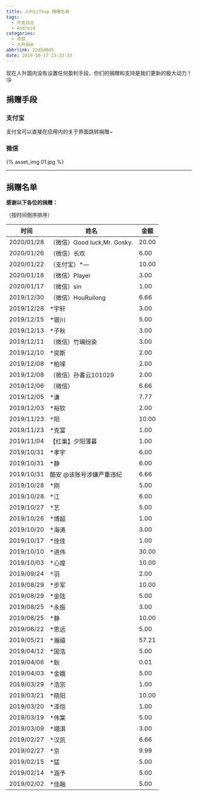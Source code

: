 ```yaml
---
title: 人升Lifeup 捐赠名单
tags:
  - 开发日志
  - Android
categories:
  - 项目
  - 人升Q&A
abbrlink: 22d5d0d5
date: 2019-10-17 23:33:33
---
```


现在人升国内没有设置任何盈利手段，你们的捐赠和支持是我们更新的极大动力！😘

## 捐赠手段

### 支付宝

支付宝可以直接在应用内的关于界面跳转捐赠~

### 微信

 {% asset_img 01.jpg %}

---

## 捐赠名单

**感谢以下各位的捐赠：**

（按时间倒序排序）

| 时间       | 姓名                         | 金额  |
| ---------- | ---------------------------- | ----- |
| 2020/01/28 | （微信）Good luck,Mr. Gosky. | 20.00 |
| 2020/01/26 | （微信）长欢                 | 6.00  |
| 2020/01/22 | （支付宝）*—                 | 10.00 |
| 2020/01/18 | （微信）Player               | 3.00  |
| 2020/01/17 | （微信）sin                  | 1.00  |
| 2019/12/30 | （微信）HouRuilong           | 6.66  |
| 2019/12/28 | *宇轩                        | 3.00  |
| 2019/12/15 | *银川                        | 5.00  |
| 2019/12/13 | *子秋                        | 3.00  |
| 2019/12/11 | （微信）竹璃纷染             | 3.00  |
| 2019/12/10 | *奕斯                        | 2.00  |
| 2019/12/08 | *柏墚                        | 2.00  |
| 2019/12/08 | （微信）孙書云101029         | 2.00  |
| 2019/12/06 | （微信）                     | 6.66  |
| 2019/12/05 | *谦                          | 7.77  |
| 2019/12/03 | *裕钦                        | 2.00  |
| 2019/11/23 | *阳                          | 10.00 |
| 2019/11/23 | *克富                        | 1.00  |
| 2019/11/04 | 【红巢】夕阳薄暮             | 1.00  |
| 2019/10/31 | *孝宇                        | 6.00  |
| 2019/10/31 | *静                          | 6.00  |
| 2019/10/31 | 酷安 @该账号涉嫌严重违纪     | 6.66  |
| 2019/10/28 | *刚                          | 5.00  |
| 2019/10/28 | *江                          | 6.00  |
| 2019/10/27 | *艺                          | 5.00  |
| 2019/10/26 | *博超                        | 1.00  |
| 2019/10/20 | *海涛                        | 3.00  |
| 2019/10/17 | *佳佳                        | 1.00  |
| 2019/10/10 | *进伟                        | 30.00 |
| 2019/10/03 | *心煌                        | 10.00 |
| 2019/09/24 | *羽                          | 2.00  |
| 2019/08/29 | *步军                        | 10.00 |
| 2019/08/29 | *金陆                        | 5.00  |
| 2019/08/25 | *永振                        | 3.00  |
| 2019/08/25 | *静                          | 10.00 |
| 2019/06/22 | *思远                        | 5.00  |
| 2019/05/21 | *瀚禧                        | 57.21 |
| 2019/04/12 | *国浩                        | 5.00  |
| 2019/04/06 | *耿                          | 0.01  |
| 2019/04/03 | *金娥                        | 5.00  |
| 2019/03/29 | *浩宗                        | 1.00  |
| 2019/03/21 | *晓阳                        | 10.00 |
| 2019/03/20 | *泽恺                        | 1.00  |
| 2019/03/19 | *伟棠                        | 5.00  |
| 2019/03/09 | *翊淇                        | 3.00  |
| 2019/02/27 | *汉凯                        | 6.66  |
| 2019/02/27 | *京                          | 9.99  |
| 2019/02/15 | *猛                          | 5.00  |
| 2019/02/14 | *涵予                        | 5.00  |
| 2019/02/02 | *佳融                        | 5.00  |

